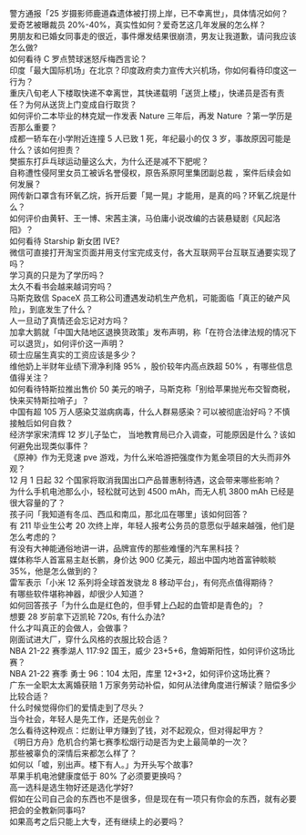 警方通报「25 岁摄影师鹿道森遗体被打捞上岸，已不幸离世」，具体情况如何？  
爱奇艺被曝裁员 20%-40%，真实性如何？爱奇艺这几年发展的怎么样？  
男朋友和已婚女同事走的很近，事件爆发结果很崩溃，男友让我道歉，请问我应该怎么做?  
如何看待 C 罗点赞球迷怒斥梅西言论？  
印度「最大国际机场」在北京？印度政府卖力宣传大兴机场，你如何看待印度这一行为？  
重庆八旬老人下楼取快递不幸离世，其快递载明「送货上楼」，快递员是否有责任？为何从送货上门变成自行取货？  
如何评价二本毕业的林克斌一作发表 Nature 三年后，再发 Nature ？第一学历是否那么重要？  
成都一轿车在小学附近连撞 5 人已致 1 死，年纪最小的仅 3 岁，事故原因可能是什么？该如何担责？  
樊振东打乒乓球运动量这么大，为什么还是减不下肥呢？  
自称遭性侵阿里女员工被诉名誉侵权，原告系原阿里集团副总裁 ，案件后续会如何发展？  
网传新口罩含有环氧乙烷，拆开后要「晃一晃」才能用，是真的吗？环氧乙烷是什么？  
如何评价由黄轩、王一博、宋茜主演，马伯庸小说改编的古装悬疑剧《风起洛阳》？  
如何看待 Starship 新女团 IVE?  
微信可直接打开淘宝页面并用支付宝完成支付，各大互联网平台互联互通要实现了吗？  
学习真的只是为了学历吗？  
太久不看书会越来越词穷吗？  
马斯克致信 SpaceX 员工称公司遭遇发动机生产危机，可能面临「真正的破产风险」，到底发生了什么？  
人一旦动了真情还会忘记对方吗？  
加拿大鹅就「中国大陆地区退换货政策」发布声明，称「在符合法律法规的情况下可以退货」，如何评价这一声明？  
硕士应届生真实的工资应该是多少？  
维他奶上半财年业绩下滑净利降 95% ，股价较年内高点跌超 50% ，有哪些信息值得关注？  
如何看待特斯拉推出售价 50 美元的哨子，马斯克称「别给苹果抛光布交智商税，快来买特斯拉哨子」？  
中国有超 105 万人感染艾滋病病毒，什么人群易感染？可以被彻底治好吗？不慎接触后如何自救？  
经济学家宋清辉 12 岁儿子坠亡， 当地教育局已介入调查，可能原因是什么？该如何避免出现类似事件？  
《原神》作为无竞速 pve 游戏，为什么米哈游把强度作为氪金项目的大头而非外观？  
12 月 1 日起 32 个国家将取消我国出口产品普惠制待遇，这会带来哪些影响？  
为什么手机电池那么小，轻松就可达到 4500 mAh，而无人机 3800 mAh 已经是很大容量的了？  
孩子问「我知道有冬瓜、西瓜和南瓜，那北瓜在哪里」该如何回答？  
有 211 毕业生公考 20 次终上岸，年轻人报考公务员的意愿似乎越来越强，他们是怎么考虑的？  
有没有大神能通俗地讲一讲，品牌宣传的那些难懂的汽车黑科技？  
媒体称华人首富易主赵长鹏，身价达 900 亿美元，超出中国内地首富钟睒睒 35%，他是怎么做到的？  
雷军表示「小米 12 系列将全球首发骁龙 8 移动平台」，有何亮点值得期待？  
有哪些软件堪称神器，却很少人知道？  
如何回答孩子「为什么血是红色的，但手臂上凸起的血管却是青色的」？  
想要 28 岁前拿下迈凯轮 720s, 有什么办法?  
什么才叫真正的会做人，会做事？  
刚面试进大厂，穿什么风格的衣服比较合适？  
NBA 21-22 赛季湖人 117:92 国王，威少 23+5+6，詹姆斯阳性，如何评价这场比赛？  
NBA 21-22 赛季 勇士 96：104 太阳，库里 12+3+2，如何评价这场比赛？  
广东一全职太太离婚获赔 1 万家务劳动补偿，​如何从法律角度进行解读？赔偿多少比较合适？  
什么时候觉得你们的爱情走到了尽头？  
当今社会，年轻人是先工作，还是先创业？  
怎么看待这种观点：烂剧让甲方赚到了钱，对不起观众，但对得起甲方？  
《明日方舟》危机合约第七赛季松烟行动是否为史上最简单的一次？  
那些被辜负的深情后来都怎么样了？  
如何以「嘘，别出声。楼下有人。」为开头写个故事?  
苹果手机电池健康度低于 80% 了必须要更换吗？  
高一选科是选生物好还是选化学好?  
假如在公司自己会的东西也不是很多，但是现在有一项只有你会的东西，就有必要把会的全教新同事吗?  
如果高考之后只能上大专，还有继续上的必要吗？  
